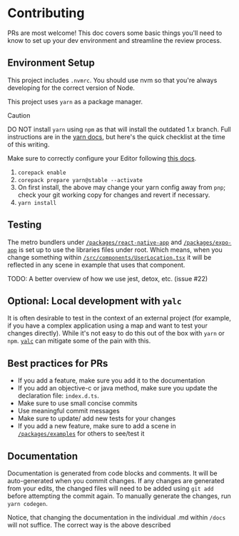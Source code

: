 # Contributing

PRs are most welcome! This doc covers some basic things you'll need to know to set up
your dev environment and streamline the review process.

## Environment Setup

This project includes `.nvmrc`. You should use nvm so that you're always developing for the correct
version of Node.

This project uses `yarn` as a package manager.

> [!CAUTION]
> DO NOT install `yarn` using `npm` as that will install the outdated 1.x branch. Full instructions are in
> the [yarn docs](https://yarnpkg.com/getting-started/install), but here's the quick checklist at the time of this
> writing.

Make sure to correctly configure your Editor following [this docs](https://yarnpkg.com/getting-started/editor-sdks).

1. `corepack enable`
2. `corepack prepare yarn@stable --activate`
3. On first install, the above may change your yarn config away from `pnp`; check your git working copy for changes and
   revert if necessary.
4. `yarn install`

## Testing

The metro bundlers under [`/packages/react-native-app`](/packages/react-native-app) and [
`/packages/expo-app`](/packages/expo-app) is set up to use the libraries files under root.
Which means, when you change something within [
`/src/components/UserLocation.tsx`](/src/components/UserLocation.tsx)
it will be reflected in any scene in example that uses that component.

TODO: A better overview of how we use jest, detox, etc. (issue #22)

## Optional: Local development with `yalc`

It is often desirable to test in the context of an external project (for example,
if you have a complex application using a map and want to test your changes directly).
While it's not easy to do this out of the box with `yarn` or `npm`.
[`yalc`](https://www.viget.com/articles/how-to-use-local-unpublished-node-packages-as-project-dependencies/)
can mitigate some of the pain with this.

## Best practices for PRs

- If you add a feature, make sure you add it to the documentation
- If you add an objective-c or java method, make sure you update the declaration file: `index.d.ts`.
- Make sure to use small concise commits
- Use meaningful commit messages
- Make sure to update/ add new tests for your changes
- If you add a new feature, make sure to add a scene in [`/packages/examples`](/packages/examples) for others to
  see/test it

## Documentation

Documentation is generated from code blocks and comments. It will be auto-generated when you commit changes. If any
changes are generated from your edits, the changed files will need to be added using `git add` before attempting the
commit again. To manually generate the changes, run `yarn codegen`.

Notice, that changing the documentation in the individual <COMPONENT>.md within `/docs` will not suffice. The correct
way is the above described
